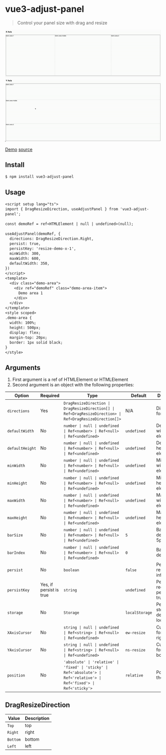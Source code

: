 # vue3-adjust-panel
> Control your panel size with drag and resize


![Demo Animation](./demo-1.gif)
![Demo Animation](./demo-2.gif)

[Demo](https://blackstuend.github.io/vue3-adjust-panel/)
[source](https://github.com/blackstuend/vue3-adjust-panel/blob/main/src/App.vue)

## Install

```bash
$ npm install vue3-adjust-panel
```

## Usage

```vue
<script setup lang="ts">
import { DragResizeDirection, useAdjustPanel } from 'vue3-adjust-panel';

const demoRef = ref<HTMLElement | null | undefined>(null);

useAdjustPanel(demoRef, {
  directions: DragResizeDirection.Right,
  persist: true,
  persistKey: 'resize-demo-x-1',
  minWidth: 300,
  maxWidth: 600,
  defaultWidth: 350,
})
</script>
<template>
  <div class="demo-area">
    <div ref="demoRef" class="demo-area-item">
      Demo area 1
    </div>
  </div>
</template>
<style scoped>
.demo-area {
  width: 100%;
  height: 500px;
  display: flex;
  margin-top: 20px;
  border: 1px solid black;
}
</style>
```


## Arguments
1. First argument is a ref of HTMLElement or HTMLElement
2. Second argument is an object with the following properties:


| Option            | Required       | Type                                                                                                      | Default        | Description                               |
|-------------------|----------------|-----------------------------------------------------------------------------------------------------------|----------------|-------------------------------------------|
| `directions`      | Yes            | `DragResizeDirection \| DragResizeDirection[] \| Ref<DragResizeDirection> \| Ref<DragResizeDirection[]>` | N/A            | Directions for resizing.                  |
| `defaultWidth`    | No             | `number \| null \| undefined \| Ref<number> \| Ref<null> \| Ref<undefined>`                               | `undefined`    | Default width of the element.             |
| `defaultHeight`   | No             | `number \| null \| undefined \| Ref<number> \| Ref<null> \| Ref<undefined>`                               | `undefined`    | Default height of the element.            |
| `minWidth`        | No             | `number \| null \| undefined \| Ref<number> \| Ref<null> \| Ref<undefined>`                               | `undefined`    | Minimum width of the element.             |
| `minHeight`       | No             | `number \| null \| undefined \| Ref<number> \| Ref<null> \| Ref<undefined>`                               | `undefined`    | Minimum height of the element.            |
| `maxWidth`        | No             | `number \| null \| undefined \| Ref<number> \| Ref<null> \| Ref<undefined>`                               | `undefined`    | Maximum width of the element.             |
| `maxHeight`       | No             | `number \| null \| undefined \| Ref<number> \| Ref<null> \| Ref<undefined>`                               | `undefined`    | Maximum height of the element.            |
| `barSize`         | No             | `number \| null \| undefined \| Ref<number> \| Ref<null> \| Ref<undefined>`                               | `5`            | Bar size, default is 5px.                 |
| `barIndex`        | No             | `number \| null \| undefined \| Ref<number> \| Ref<null> \| Ref<undefined>`                               | `0`            | Bar index, default is 0.                  |
| `persist`         | No             | `boolean`                                                                                                  | `false`        | Persist resizing information.             |
| `persistKey`      | Yes, if persist is true | `string`                                                                                                  | `undefined`    | Persist key, required if persist is true. |
| `storage`         | No             | `Storage`                                                                                                  | `localStorage` | Persist storage, default is localStorage. |
| `XAxisCursor`     | No             | `string \| null \| undefined \| Ref<string> \| Ref<null> \| Ref<undefined>`                               | `ew-resize`    | Cursor style for left and right bars.     |
| `YAxisCursor`     | No             | `string \| null \| undefined \| Ref<string> \| Ref<null> \| Ref<undefined>`                               | `ns-resize`    | Cursor style for top and bottom bars.     |
| `position`        | No             | `'absolute' \| 'relative' \| 'fixed' \| 'sticky' \| Ref<'absolute'> \| Ref<'relative'> \| Ref<'fixed'> \| Ref<'sticky'>` | `relative`     | Position of the element.                  |

## DragResizeDirection
| Value  | Description |
|--------|-------------|
| `Top`    | top         |
| `Right`  | right       |
| `Bottom` | bottom      |
| `Left`   | left        |